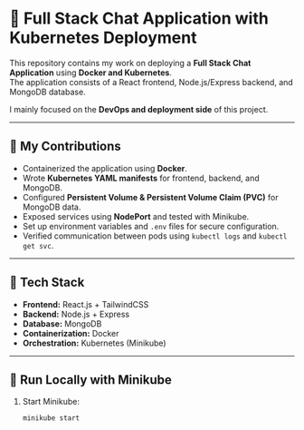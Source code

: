 # 🚀 Full Stack Chat Application with Kubernetes Deployment

This repository contains my work on deploying a **Full Stack Chat Application** using **Docker and Kubernetes**.  
The application consists of a React frontend, Node.js/Express backend, and MongoDB database.  

I mainly focused on the **DevOps and deployment side** of this project.

---

## 🔹 My Contributions
- Containerized the application using **Docker**.
- Wrote **Kubernetes YAML manifests** for frontend, backend, and MongoDB.
- Configured **Persistent Volume & Persistent Volume Claim (PVC)** for MongoDB data.
- Exposed services using **NodePort** and tested with Minikube.
- Set up environment variables and `.env` files for secure configuration.
- Verified communication between pods using `kubectl logs` and `kubectl get svc`.

---

## 🔹 Tech Stack
- **Frontend:** React.js + TailwindCSS  
- **Backend:** Node.js + Express  
- **Database:** MongoDB  
- **Containerization:** Docker  
- **Orchestration:** Kubernetes (Minikube)  

---

## 🔹 Run Locally with Minikube

1. Start Minikube:
   ```bash
   minikube start
